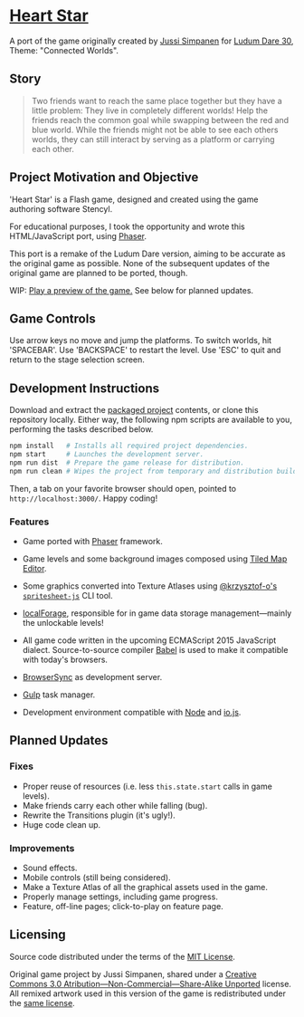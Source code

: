 [Heart Star][demo]
===============================================================================

A port of the game originally created by [Jussi Simpanen][advi] for [Ludum Dare
30][ld-g], Theme: "Connected Worlds".


Story
-------------------------------------------------------------------------------

>   Two friends want to reach the same place together but they have a little
>   problem: They live in completely different worlds! Help the friends reach
>   the common goal while swapping between the red and blue world. While the
>   friends might not be able to see each others worlds, they can still
>   interact by serving as a platform or carrying each other.


Project Motivation and Objective
-------------------------------------------------------------------------------

'Heart Star' is a Flash game, designed and created using the game authoring
software Stencyl.

For educational purposes, I took the opportunity and wrote this HTML/JavaScript
port, using [Phaser][phsr].

This port is a remake of the Ludum Dare version, aiming to be accurate as the
original game as possible. None of the subsequent updates of the original game
are planned to be ported, though.

WIP: [Play a preview of the game.][demo] See below for planned updates.


Game Controls
-------------------------------------------------------------------------------

Use arrow keys no move and jump the platforms. To switch worlds, hit
'SPACEBAR'. Use 'BACKSPACE' to restart the level. Use 'ESC' to quit and return
to the stage selection screen.


Development Instructions
-------------------------------------------------------------------------------

Download and extract the [packaged project][dwld] contents, or clone this
repository locally. Either way, the following npm scripts are available to you,
performing the tasks described below.

```sh
npm install   # Installs all required project dependencies.
npm start     # Launches the development server.
npm run dist  # Prepare the game release for distribution.
npm run clean # Wipes the project from temporary and distribution build files.
```

Then, a tab on your favorite browser should open, pointed to
`http://localhost:3000/`. Happy coding!


### Features ##################################################################

*   Game ported with [Phaser][phsr] framework.

*   Game levels and some background images composed using [Tiled Map
    Editor][tild].

*   Some graphics converted into Texture Atlases using
    [@krzysztof-o's `spritesheet-js`][ssjs] CLI tool.

*   [localForage][lfor], responsible for in game data storage management—mainly
    the unlockable levels!

*   All game code written in the upcoming ECMAScript 2015 JavaScript dialect.
    Source-to-source compiler [Babel][babl] is used to make it compatible with
    today's browsers.

*   [BrowserSync][bsnc] as development server.

*   [Gulp][gulp] task manager.

*   Development environment compatible with [Node][node] and [io.js][iojs].


Planned Updates
-------------------------------------------------------------------------------

### Fixes #####################################################################

*   Proper reuse of resources (i.e. less `this.state.start` calls in game 
    levels).
*   Make friends carry each other while falling (bug).
*   Rewrite the Transitions plugin (it's ugly!).
*   Huge code clean up.

### Improvements ##############################################################

*   Sound effects.
*   Mobile controls (still being considered).
*   Make a Texture Atlas of all the graphical assets used in the game.
*   Properly manage settings, including game progress.
*   Feature, off-line pages; click-to-play on feature page.


Licensing
-------------------------------------------------------------------------------

Source code distributed under the terms of the [MIT License][mitl].

Original game project by Jussi Simpanen, shared under a [Creative Commons 3.0
Atribution—Non-Commercial—Share-Alike Unported][cc-l] license. All remixed
artwork used in this version of the game is redistributed under the [same
license][cc-l].


<!-- ---------------------------------------------------------------------- -->

[iojs]: https://iojs.org/
[phsr]: https://phaser.io/
[gscm]: http://git-scm.com/
[babl]: https://babeljs.io/
[gulp]: https://gulpjs.com/
[node]: https://nodejs.org/
[bsnc]: http://browsersync.io/
[tild]: http://www.mapeditor.org/
[advi]: http://simpanen.carbonmade.com/
[demo]: https://rblopes.github.io/heart-star/
[lfor]: https://mozilla.github.io/localForage/
[ssjs]: https://github.com/krzysztof-o/spritesheet.js
[cc-l]: https://creativecommons.org/licenses/by-nc-sa/3.0/
[dwld]: https://github.com/rblopes/heart-star/archive/dev.zip
[mitl]: https://github.com/rblopes/heart-star/blob/master/LICENSE
[ld-g]: http://ludumdare.com/compo/ludum-dare-30/?action=preview&uid=11391
